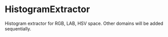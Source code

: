 # HistogramExtractor
Histogram extractor for RGB, LAB, HSV space. Other domains will be added sequentially.
